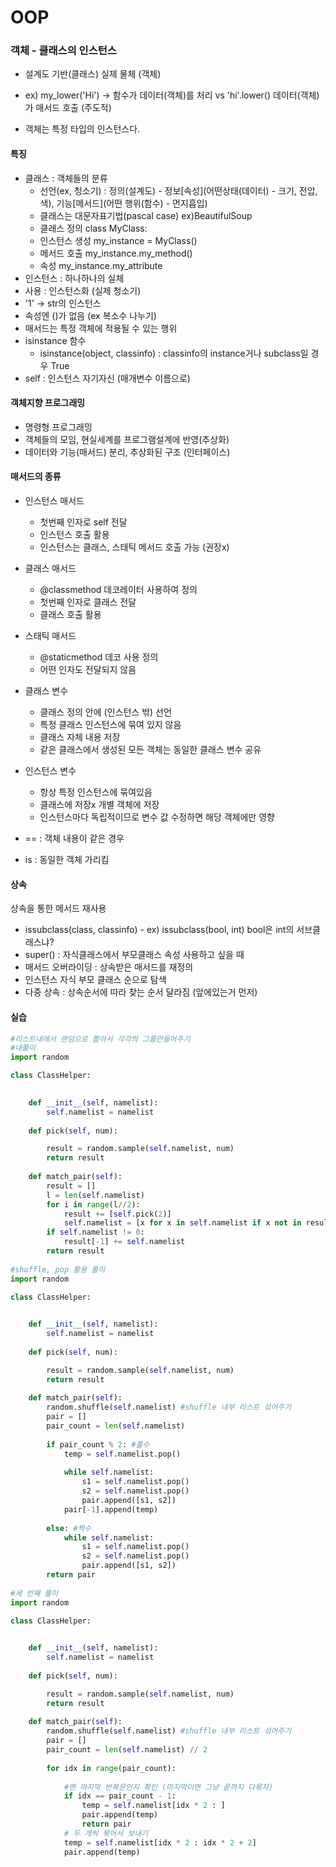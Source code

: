 # OOP

### 객체 - 클래스의 인스턴스

- 설계도 기반(클래스) 실제 물체 (객체)

- ex) my_lower('Hi') -> 함수가 데이터(객체)를 처리 vs  'hi'.lower() 데이터(객체)가 매서드 호출 (주도적)

- 객체는 특정 타입의 인스턴스다.



#### 특징

- 클래스 : 객체들의 분류 
  - 선언(ex, 청소기) : 정의(설계도) - 정보[속성](어떤상태(데이터) - 크기, 전압, 색), 기능[메서드](어떤 행위(함수) - 먼지흡입) 
  - 클래스는 대문자표기법(pascal case) ex)BeautifulSoup
  - 클래스 정의 class MyClass:
  - 인스턴스 생성 my_instance = MyClass()
  - 메서드 호출 my_instance.my_method()
  - 속성 my_instance.my_attribute
- 인스턴스 : 하나하나의 실체
- 사용 : 인스턴스화 (실제 청소기)
- '1' -> str의 인스턴스
- 속성엔 ()가 없음 (ex 복소수 나누기)
- 매서드는 특정 객체에 적용될 수 있는 행위
- isinstance 함수
  - isinstance(object, classinfo) : classinfo의 instance거나 subclass일 경우 True
- self : 인스턴스 자기자신 (매개변수 이름으로)

 

#### 객체지향 프로그래밍

- 명령형 프로그래밍
- 객체들의 모임, 현실세계를 프로그램설계에 반영(추상화)
- 데이터와 기능(매서드) 분리, 추상화된 구조 (인터페이스)



#### 매서드의 종류

- 인스턴스 매서드
  - 첫번째 인자로 self 전달
  - 인스턴스 호출 활용
  - 인스턴스는 클래스, 스태틱 메서드 호출 가능 (권장x)
- 클래스 매서드
  - @classmethod 데코레이터 사용하여 정의
  - 첫번째 인자로 클래스 전달
  - 클래스 호출 활용
- 스태틱 매서드
  - @staticmethod 데코 사용 정의
  - 어떤 인자도 전달되지 않음

- 클래스 변수
  - 클래스 정의 안에 (인스턴스 밖) 선언
  - 특정 클래스 인스턴스에 묶여 있지 않음
  - 클래스 자체 내용 저장
  - 같은 클래스에서 생성된 모든 객체는 동일한 클래스 변수 공유
- 인스턴스 변수
  - 항상 특정 인스턴스에 묶여있음
  - 클래스에 저장x 개별 객체에 저장
  - 인스턴스마다 독립적이므로 변수 값 수정하면 해당 객체에만 영향
- == : 객체 내용이 같은 경우
- is  : 동일한 객체 가리킴



#### 상속

상속을 통한 메서드 재사용

- issubclass(class, classinfo) - ex) issubclass(bool, int) bool은 int의 서브클래스냐?
- super() : 자식클래스에서 부모클래스 속성 사용하고 싶을 때
- 매서드 오버라이딩 : 상속받은 매서드를 재정의
- 인스턴스 자식 부모 클래스 순으로 탐색
- 다중 상속 : 상속순서에 따라 찾는 순서 달라짐 (앞에있는거 먼저)



#### 실습

```python
#리스트내에서 랜덤으로 뽑아서 각각의 그룹만들어주기
#내풀이
import random

class ClassHelper:

    
    def __init__(self, namelist):
        self.namelist = namelist
        
    def pick(self, num):

        result = random.sample(self.namelist, num)
        return result
    
    def match_pair(self):
        result = []
        l = len(self.namelist)
        for i in range(l//2):
            result += [self.pick(2)]
            self.namelist = [x for x in self.namelist if x not in result[i]] 
        if self.namelist != 0:
            result[-1] += self.namelist
        return result
    
#shuffle, pop 활용 풀이
import random 

class ClassHelper:

    
    def __init__(self, namelist):
        self.namelist = namelist
        
    def pick(self, num):

        result = random.sample(self.namelist, num)
        return result
    
    def match_pair(self): 
        random.shuffle(self.namelist) #shuffle 내부 리스트 섞어주기
        pair = []
        pair_count = len(self.namelist)
        
        if pair_count % 2: #홀수
            temp = self.namelist.pop()
            
            while self.namelist:
                s1 = self.namelist.pop()
                s2 = self.namelist.pop()
                pair.append([s1, s2])
            pair[-1].append(temp)
            
        else: #짝수
            while self.namelist:
                s1 = self.namelist.pop()
                s2 = self.namelist.pop()
                pair.append([s1, s2])
        return pair
    
#세 번째 풀이
import random

class ClassHelper:

    
    def __init__(self, namelist):
        self.namelist = namelist
        
    def pick(self, num):

        result = random.sample(self.namelist, num)
        return result
    
    def match_pair(self): 
        random.shuffle(self.namelist) #shuffle 내부 리스트 섞어주기
        pair = []
        pair_count = len(self.namelist) // 2
        
        for idx in range(pair_count):
            
            #맨 마지막 반복문인지 확인 (마지막이면 그냥 끝까지 다묶자)
            if idx == pair_count - 1:
                temp = self.namelist[idx * 2 : ]
                pair.append(temp)
                return pair
			# 두 개씩 묶어서 보내기
            temp = self.namelist[idx * 2 : idx * 2 + 2]
            pair.append(temp)

```

